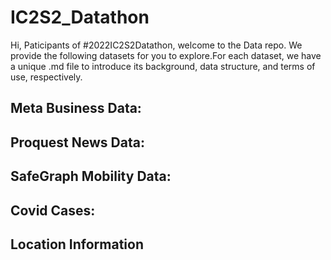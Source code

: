 # IC2S2_Datathon

Hi, Paticipants of #2022IC2S2Datathon,
welcome to the Data repo. We provide the following datasets for you to explore.For each dataset, we have a unique .md file to introduce its background, data structure, and terms of use, respectively.


## Meta Business Data:


## Proquest News Data:

## SafeGraph Mobility Data:

## Covid Cases:

## Location Information


